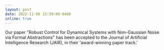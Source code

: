 ```yaml
---
layout: post
date: 2022-11-08 15:59:00-0400
inline: true
---
```


Our paper "Robust Control for Dynamical Systems with Non-Gaussian Noise via Formal Abstractions" has been accepted to the Journal of Artificial Intelligence Research (JAIR), in their 'award-winning paper track.'
